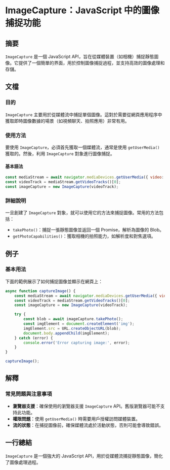 <!--
Meta Description: # ImageCapture：JavaScript 中的圖像捕捉功能 ## 摘要 `ImageCapture` 是一個 JavaScript API，旨在從媒體裝置（如相機）捕捉靜態圖像。它提供了一個簡單的界面，用於控制圖像捕捉過程，並支持高效的圖像處理和存儲。 ## 文檔 ### 目的 `Imag...
Meta Keywords: imagecapture, const, javascript, getusermedia, mediastream
-->

# ImageCapture：JavaScript 中的圖像捕捉功能

## 摘要
`ImageCapture` 是一個 JavaScript API，旨在從媒體裝置（如相機）捕捉靜態圖像。它提供了一個簡單的界面，用於控制圖像捕捉過程，並支持高效的圖像處理和存儲。

## 文檔
### 目的
`ImageCapture` 主要用於從媒體流中捕捉單個圖像。這對於需要從網頁應用程序中獲取即時圖像數據的場景（如視頻聊天、拍照應用）非常有用。

### 使用方法
要使用 `ImageCapture`，必須首先獲取一個媒體流，通常是使用 `getUserMedia()` 獲取的。然後，利用 `ImageCapture` 對象進行圖像捕捉。

#### 基本語法
```javascript
const mediaStream = await navigator.mediaDevices.getUserMedia({ video: true });
const videoTrack = mediaStream.getVideoTracks()[0];
const imageCapture = new ImageCapture(videoTrack);
```

### 詳細說明
一旦創建了 `ImageCapture` 對象，就可以使用它的方法來捕捉圖像。常用的方法包括：
- `takePhoto()`：捕捉一張靜態圖像並返回一個 Promise，解析為圖像的 Blob。
- `getPhotoCapabilities()`：獲取相機的拍照能力，如解析度和對焦選項。

## 例子
### 基本用法
下面的範例展示了如何捕捉圖像並顯示在網頁上：

```javascript
async function captureImage() {
    const mediaStream = await navigator.mediaDevices.getUserMedia({ video: true });
    const videoTrack = mediaStream.getVideoTracks()[0];
    const imageCapture = new ImageCapture(videoTrack);

    try {
        const blob = await imageCapture.takePhoto();
        const imgElement = document.createElement('img');
        imgElement.src = URL.createObjectURL(blob);
        document.body.appendChild(imgElement);
    } catch (error) {
        console.error('Error capturing image:', error);
    }
}

captureImage();
```

## 解釋
### 常見問題與注意事項
- **瀏覽器支援**：確保使用的瀏覽器支援 `ImageCapture` API。舊版瀏覽器可能不支持此功能。
- **權限問題**：使用 `getUserMedia()` 時需要用戶授權訪問媒體裝置。
- **流的狀態**：在捕捉圖像前，確保媒體流處於活動狀態，否則可能會導致錯誤。

## 一行總結
`ImageCapture` 是一個強大的 JavaScript API，用於從媒體流捕捉靜態圖像，簡化了圖像處理過程。